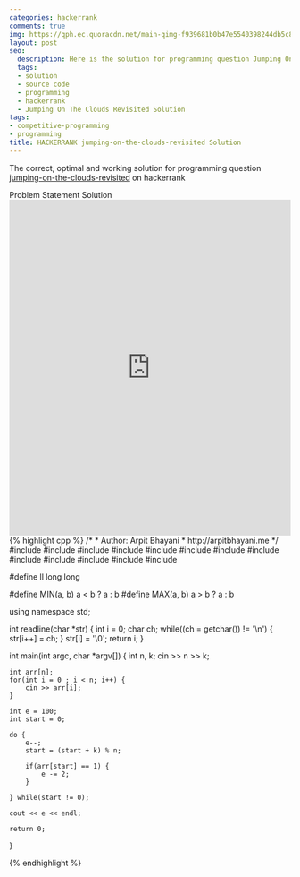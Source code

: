 ```yaml
---
categories: hackerrank
comments: true
img: https://qph.ec.quoracdn.net/main-qimg-f939681b0b47e5540398244db5c8966f?convert_to_webp=true
layout: post
seo:
  description: Here is the solution for programming question Jumping On The Clouds Revisited on hackerrank
  tags:
  - solution
  - source code
  - programming
  - hackerrank
  - Jumping On The Clouds Revisited Solution
tags:
- competitive-programming
- programming
title: HACKERRANK jumping-on-the-clouds-revisited Solution
---
```

The correct, optimal and working solution for programming question [jumping-on-the-clouds-revisited](https://www.hackerrank.com/challenges/jumping-on-the-clouds-revisited) on hackerrank

<div class="ui secondary pointing large menu">
  <a class="grey item" data-tab="problem-statement">
    Problem Statement
  </a>
  <a class="active item grey" data-tab="solution">
    Solution
  </a>
</div>
<div class="ui bottom attached tab" data-tab="problem-statement">
    <iframe src="https://www.hackerrank.com/challenges/jumping-on-the-clouds-revisited" width="100%" height="600px" style="overflow: scroll; border: none;"></iframe>
</div>
<div class="ui bottom attached active tab" data-tab="solution">
{% highlight cpp %}
/*
 *  Author: Arpit Bhayani
 *  http://arpitbhayani.me
 */
#include <cmath>
#include <cstdio>
#include <cstdlib>
#include <climits>
#include <deque>
#include <iostream>
#include <list>
#include <limits>
#include <map>
#include <queue>
#include <set>
#include <stack>
#include <vector>

#define ll long long

#define MIN(a, b) a < b ? a : b
#define MAX(a, b) a > b ? a : b

using namespace std;

int readline(char *str) {
    int i = 0;
    char ch;
    while((ch = getchar()) != '\n') {
        str[i++] = ch;
    }
    str[i] = '\0';
    return i;
}

int main(int argc, char *argv[]) {
    int n, k;
    cin >> n >> k;

    int arr[n];
    for(int i = 0 ; i < n; i++) {
        cin >> arr[i];
    }

    int e = 100;
    int start = 0;

    do {
        e--;
        start = (start + k) % n;

        if(arr[start] == 1) {
            e -= 2;
        }

    } while(start != 0);

    cout << e << endl;

    return 0;
}

{% endhighlight %}
</div>
